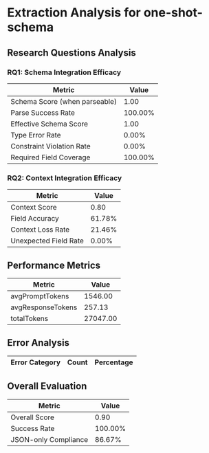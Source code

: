 # Extraction Analysis for one-shot-schema

## Research Questions Analysis

### RQ1: Schema Integration Efficacy

| Metric | Value |
|--------|-------|
| Schema Score (when parseable) | 1.00 |
| Parse Success Rate | 100.00% |
| Effective Schema Score | 1.00 |
| Type Error Rate | 0.00% |
| Constraint Violation Rate | 0.00% |
| Required Field Coverage | 100.00% |

### RQ2: Context Integration Efficacy

| Metric | Value |
|--------|-------|
| Context Score | 0.80 |
| Field Accuracy | 61.78% |
| Context Loss Rate | 21.46% |
| Unexpected Field Rate | 0.00% |

## Performance Metrics

| Metric | Value |
|--------|-------|
| avgPromptTokens | 1546.00 |
| avgResponseTokens | 257.13 |
| totalTokens | 27047.00 |

## Error Analysis

| Error Category | Count | Percentage |
|---------------|-------|------------|

## Overall Evaluation

| Metric | Value |
|--------|-------|
| Overall Score | 0.90 |
| Success Rate | 100.00% |
| JSON-only Compliance | 86.67% |
